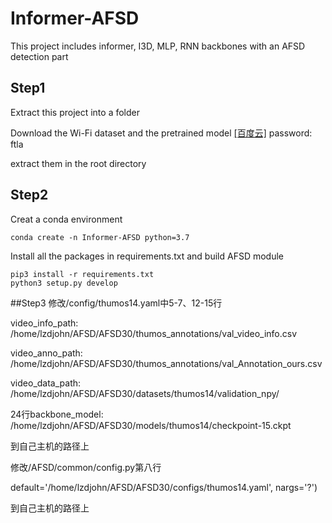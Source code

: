 # Informer-AFSD
This project includes informer, I3D, MLP, RNN backbones with an AFSD detection part

## Step1
Extract this project into a folder

Download the Wi-Fi dataset and the pretrained model [\[百度云\]](https://pan.baidu.com/s/146T_QCo1HGUL895mCFt8HQ?pwd=ftla) password: ftla

extract them in the root directory

## Step2
Creat a conda environment
```shell script
conda create -n Informer-AFSD python=3.7
```
Install all the packages in requirements.txt and build AFSD module
```shell script
pip3 install -r requirements.txt
python3 setup.py develop
```
##Step3
修改/config/thumos14.yaml中5-7、12-15行

video_info_path: /home/lzdjohn/AFSD/AFSD30/thumos_annotations/val_video_info.csv

video_anno_path: /home/lzdjohn/AFSD/AFSD30/thumos_annotations/val_Annotation_ours.csv

video_data_path: /home/lzdjohn/AFSD/AFSD30/datasets/thumos14/validation_npy/

24行backbone_model: /home/lzdjohn/AFSD/AFSD30/models/thumos14/checkpoint-15.ckpt
    
到自己主机的路径上

修改/AFSD/common/config.py第八行

default='/home/lzdjohn/AFSD/AFSD30/configs/thumos14.yaml', nargs='?')

到自己主机的路径上
